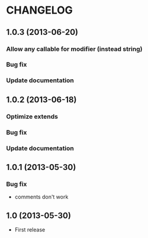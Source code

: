CHANGELOG
=========

## 1.0.3 (2013-06-20)

### Allow any callable for modifier (instead string)
### Bug fix
### Update documentation

## 1.0.2 (2013-06-18)

### Optimize extends
### Bug fix
### Update documentation

## 1.0.1 (2013-05-30)

### Bug fix

- comments don't work

## 1.0 (2013-05-30)

- First release